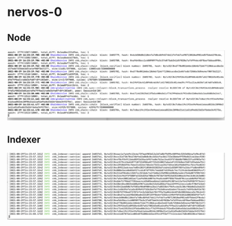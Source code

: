 # nervos-0


## Node
![Node](https://github.com/Niore/nervos-0/blob/main/ckb-node.png)


## Indexer
![Indexer](https://github.com/Niore/nervos-0/blob/main/ckb-indexer.png)
